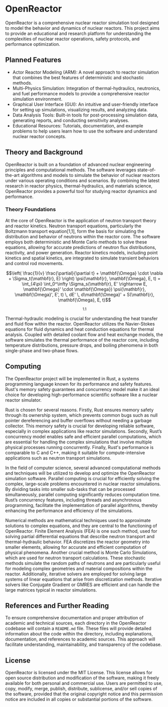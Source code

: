 # OpenReactor

OpenReactor is a comprehensive nuclear reactor simulation tool designed to model the behavior and dynamics of nuclear reactors. This project aims to provide an educational and research platform for understanding the complexities of nuclear reactor operations, safety protocols, and performance optimization.

## Planned Features

* Actor Reactor Modeling (ARM): A novel approach to reactor simulation that combines the best features of deterministic and stochastic methods.
* Multi-Physics Simulation: Integration of thermal-hydraulics, neutronics, and fuel performance models to provide a comprehensive reactor simulation environment.
* Graphical User Interface (GUI): An intuitive and user-friendly interface for setting up simulations, visualizing results, and analyzing data.
* Data Analysis Tools: Built-in tools for post-processing simulation data, generating reports, and conducting sensitivity analyses.
* Educational Resources: Tutorials, documentation, and example problems to help users learn how to use the software and understand nuclear reactor concepts.

## Theory and Background

OpenReactor is built on a foundation of advanced nuclear engineering principles and computational methods. The software leverages state-of-the-art algorithms and models to simulate the behavior of nuclear reactors under various operating conditions and scenarios. By combining the latest research in reactor physics, thermal-hydraulics, and materials science, OpenReactor provides a powerful tool for studying reactor dynamics and performance. 

### Theory Foundations
At the core of OpenReactor is the application of neutron transport theory and reactor kinetics. Neutron transport equations, particularly the Boltzmann transport equation[1,1], form the basis for simulating the distribution and behavior of neutrons within the reactor core. The software employs both deterministic and Monte Carlo methods to solve these equations, allowing for accurate predictions of neutron flux distributions, reactivity, and power generation. Reactor kinetics models, including point kinetics and spatial kinetics, are integrated to simulate transient behaviors and control rod movements.

 ```math
\left( \frac{1}{v} \frac{\partial}{\partial t} + \mathbf{\Omega} \cdot \nabla + \Sigma_t(\mathbf{r}, E) \right) \psi(\mathbf{r}, \mathbf{\Omega}, E, t) = \int_{4\pi} \int_0^\infty \Sigma_s(\mathbf{r}, E' \rightarrow E, \mathbf{\Omega}' \cdot \mathbf{\Omega}) \psi(\mathbf{r}, \mathbf{\Omega}', E', t) \, dE' \, d\mathbf{\Omega}' + S(\mathbf{r}, \mathbf{\Omega}, E, t)
```
<p align="center">
  <sup>1.1</sup>
</p>

Thermal-hydraulic modeling is crucial for understanding the heat transfer and fluid flow within the reactor. OpenReactor utilizes the Navier-Stokes equations for fluid dynamics and heat conduction equations for thermal analysis. Coupled with detailed coolant flow and heat exchange models, the software simulates the thermal performance of the reactor core, including temperature distributions, pressure drops, and boiling phenomena in both single-phase and two-phase flows.

## Computing
The OpenReactor project will be implemented in Rust, a systems programming language known for its performance and safety features. Rust's memory safety guarantees and concurrency model make it an ideal choice for developing high-performance scientific software like a nuclear reactor simulator.

Rust is chosen for several reasons. Firstly, Rust ensures memory safety through its ownership system, which prevents common bugs such as null pointer dereferencing and buffer overflows without needing a garbage collector. This memory safety is crucial for developing reliable software, especially in complex applications like reactor simulations. Secondly, Rust’s concurrency model enables safe and efficient parallel computations, which are essential for handling the complex simulations that involve multiple physical processes running concurrently. Finally, Rust's performance is comparable to C and C++, making it suitable for compute-intensive applications such as neutron transport simulations.

In the field of computer science, several advanced computational methods and techniques will be utilized to develop and optimize the OpenReactor simulation software. Parallel computing is crucial for efficiently solving the complex, large-scale problems encountered in nuclear reactor simulations. By dividing tasks into smaller sub-tasks that can be processed simultaneously, parallel computing significantly reduces computation time. Rust’s concurrency features, including threads and asynchronous programming, facilitate the implementation of parallel algorithms, thereby enhancing the performance and efficiency of the simulations.

Numerical methods are mathematical techniques used to approximate solutions to complex equations, and they are central to the functioning of OpenReactor. Finite Element Analysis (FEA) is one such method, used for solving partial differential equations that describe neutron transport and thermal-hydraulic behavior. FEA discretizes the reactor geometry into smaller elements, allowing for accurate and efficient computation of physical phenomena. Another crucial method is Monte Carlo Simulations, which are used for neutron transport calculations. These stochastic methods simulate the random paths of neutrons and are particularly useful for modeling complex geometries and material compositions within the reactor. Additionally, iterative solvers are employed for solving large systems of linear equations that arise from discretization methods. Iterative solvers like Conjugate Gradient or GMRES are efficient and can handle the large matrices typical in reactor simulations.

## References and Further Reading
To ensure comprehensive documentation and proper attribution of academic and technical sources, each directory in the OpenReactor codebase will contain a `README.md` file. These files will provide detailed information about the code within the directory, including explanations, documentation, and references to academic sources. This approach will facilitate understanding, maintainability, and transparency of the codebase.

## License
OpenReactor is licensed under the MIT License. This license allows for open source distribution and modification of the software, making it freely available for both personal and commercial use. Users are permitted to use, copy, modify, merge, publish, distribute, sublicense, and/or sell copies of the software, provided that the original copyright notice and this permission notice are included in all copies or substantial portions of the software.

